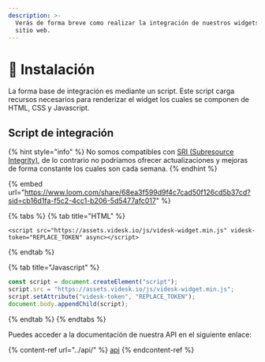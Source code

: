 ```yaml
---
description: >-
  Verás de forma breve como realizar la integración de nuestros widgets en tu
  sitio web.
---
```


# 🔌 Instalación

La forma base de integración es mediante un script. Este script carga recursos necesarios para renderizar el widget los cuales se componen de HTML, CSS y Javascript.

## Script de integración

{% hint style="info" %}
No somos compatibles con [SRI (Subresource Integrity)](https://developer.mozilla.org/en-US/docs/Web/Security/Subresource\_Integrity), de lo contrario no podríamos ofrecer actualizaciones y mejoras de forma constante los cuales son cada semana.
{% endhint %}

{% embed url="https://www.loom.com/share/68ea3f599d9f4c7cad50f126cd5b37cd?sid=cb16d1fa-f5c2-4cc1-b206-5d5477afc017" %}

{% tabs %}
{% tab title="HTML" %}
```markup
<script src="https://assets.videsk.io/js/videsk-widget.min.js" videsk-token="REPLACE_TOKEN" async></script>
```
{% endtab %}

{% tab title="Javascript" %}
```javascript
const script = document.createElement("script");
script.src = "https://assets.videsk.io/js/videsk-widget.min.js";
script.setAttribute("videsk-token", "REPLACE_TOKEN");
document.body.appendChild(script);
```
{% endtab %}
{% endtabs %}

Puedes acceder a la documentación de nuestra API en el siguiente enlace:

{% content-ref url="../api/" %}
[api](../api/)
{% endcontent-ref %}
